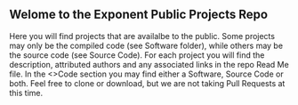 ## Welome to the Exponent Public Projects Repo

Here you will find projects that are availalbe to the public.  Some projects may only be the compiled code (see Software folder), while others may be the source code (see Source Code).  For each project you will find the description, attributed authors and any associated links in the repo Read Me file. In the <>Code section you may find either a Software, Source Code or both.  Feel free to clone or download, but we are not taking Pull Requests at this time.  
